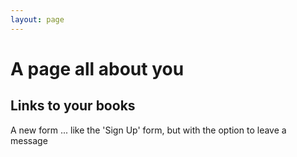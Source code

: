 ```yaml
---
layout: page
---
```

# A page all about you

## Links to your books

A new form ... like the 'Sign Up' form, but with the option to leave a message
